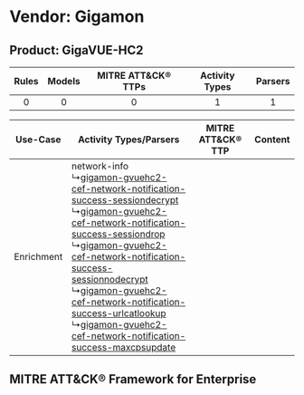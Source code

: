 Vendor: Gigamon
===============
Product: GigaVUE-HC2
--------------------
| Rules | Models | MITRE ATT&CK® TTPs | Activity Types | Parsers |
|:-----:|:------:|:------------------:|:--------------:|:-------:|
|   0   |   0    |         0          |       1        |    1    |

|  Use-Case  | Activity Types/Parsers    | MITRE ATT&CK® TTP | Content    |
|:----------:| ---- | ---- | ---- |
| Enrichment |  network-info<br> ↳[gigamon-gvuehc2-cef-network-notification-success-sessiondecrypt](Ps/pC_gigamongvuehc2cefnetworknotificationsuccesssessiondecrypt.md)<br> ↳[gigamon-gvuehc2-cef-network-notification-success-sessiondrop](Ps/pC_gigamongvuehc2cefnetworknotificationsuccesssessiondrop.md)<br> ↳[gigamon-gvuehc2-cef-network-notification-success-sessionnodecrypt](Ps/pC_gigamongvuehc2cefnetworknotificationsuccesssessionnodecrypt.md)<br> ↳[gigamon-gvuehc2-cef-network-notification-success-urlcatlookup](Ps/pC_gigamongvuehc2cefnetworknotificationsuccessurlcatlookup.md)<br> ↳[gigamon-gvuehc2-cef-network-notification-success-maxcpsupdate](Ps/pC_gigamongvuehc2cefnetworknotificationsuccessmaxcpsupdate.md)<br> |    | [](RM/r_m_gigamon_gigavue-hc2_Enrichment.md) |

MITRE ATT&CK® Framework for Enterprise
--------------------------------------

